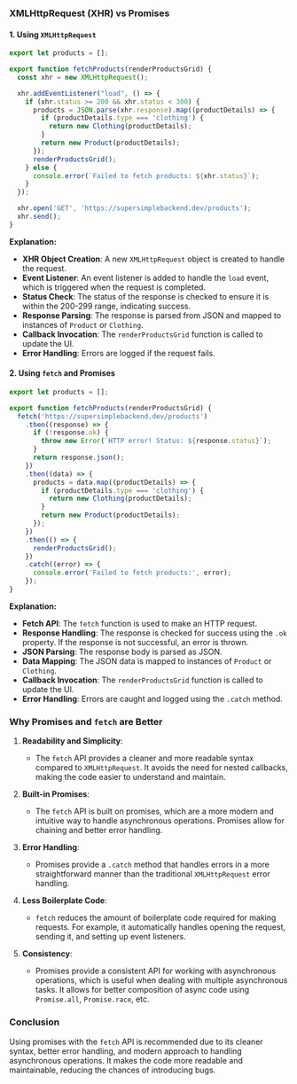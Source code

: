 ### XMLHttpRequest (XHR) vs Promises

#### 1. Using `XMLHttpRequest`

```javascript
export let products = [];

export function fetchProducts(renderProductsGrid) {
  const xhr = new XMLHttpRequest();

  xhr.addEventListener("load", () => {
    if (xhr.status >= 200 && xhr.status < 300) {
      products = JSON.parse(xhr.response).map((productDetails) => {
        if (productDetails.type === 'clothing') {
          return new Clothing(productDetails);
        }
        return new Product(productDetails);
      });
      renderProductsGrid();
    } else {
      console.error(`Failed to fetch products: ${xhr.status}`);
    }
  });

  xhr.open('GET', 'https://supersimplebackend.dev/products');
  xhr.send();
}
```

**Explanation:**
- **XHR Object Creation**: A new `XMLHttpRequest` object is created to handle the request.
- **Event Listener**: An event listener is added to handle the `load` event, which is triggered when the request is completed.
- **Status Check**: The status of the response is checked to ensure it is within the 200-299 range, indicating success.
- **Response Parsing**: The response is parsed from JSON and mapped to instances of `Product` or `Clothing`.
- **Callback Invocation**: The `renderProductsGrid` function is called to update the UI.
- **Error Handling**: Errors are logged if the request fails.

#### 2. Using `fetch` and Promises

```javascript
export let products = [];

export function fetchProducts(renderProductsGrid) {
  fetch('https://supersimplebackend.dev/products')
    .then((response) => {
      if (!response.ok) {
        throw new Error(`HTTP error! Status: ${response.status}`);
      }
      return response.json();
    })
    .then((data) => {
      products = data.map((productDetails) => {
        if (productDetails.type === 'clothing') {
          return new Clothing(productDetails);
        }
        return new Product(productDetails);
      });
    })
    .then(() => {
      renderProductsGrid();
    })
    .catch((error) => {
      console.error('Failed to fetch products:', error);
    });
}
```

**Explanation:**
- **Fetch API**: The `fetch` function is used to make an HTTP request.
- **Response Handling**: The response is checked for success using the `.ok` property. If the response is not successful, an error is thrown.
- **JSON Parsing**: The response body is parsed as JSON.
- **Data Mapping**: The JSON data is mapped to instances of `Product` or `Clothing`.
- **Callback Invocation**: The `renderProductsGrid` function is called to update the UI.
- **Error Handling**: Errors are caught and logged using the `.catch` method.

### Why Promises and `fetch` are Better

1. **Readability and Simplicity**:
   - The `fetch` API provides a cleaner and more readable syntax compared to `XMLHttpRequest`. It avoids the need for nested callbacks, making the code easier to understand and maintain.

2. **Built-in Promises**:
   - The `fetch` API is built on promises, which are a more modern and intuitive way to handle asynchronous operations. Promises allow for chaining and better error handling.

3. **Error Handling**:
   - Promises provide a `.catch` method that handles errors in a more straightforward manner than the traditional `XMLHttpRequest` error handling.

4. **Less Boilerplate Code**:
   - `fetch` reduces the amount of boilerplate code required for making requests. For example, it automatically handles opening the request, sending it, and setting up event listeners.

5. **Consistency**:
   - Promises provide a consistent API for working with asynchronous operations, which is useful when dealing with multiple asynchronous tasks. It allows for better composition of async code using `Promise.all`, `Promise.race`, etc.

### Conclusion

Using promises with the `fetch` API is recommended due to its cleaner syntax, better error handling, and modern approach to handling asynchronous operations. It makes the code more readable and maintainable, reducing the chances of introducing bugs.